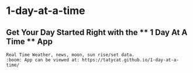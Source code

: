 # 1-day-at-a-time
## Get Your Day Started Right with the ** 1 Day At A Time ** App
    Real Time Weather, news, moon, sun rise/set data.
    :boom: App can be viewed at: https://tatycat.github.io/1-day-at-a-time/